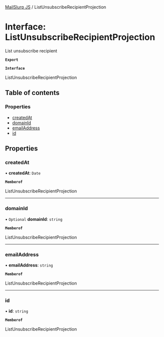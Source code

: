 [MailSlurp JS](../README.md) / ListUnsubscribeRecipientProjection

# Interface: ListUnsubscribeRecipientProjection

List unsubscribe recipient

**`Export`**

**`Interface`**

ListUnsubscribeRecipientProjection

## Table of contents

### Properties

- [createdAt](ListUnsubscribeRecipientProjection.md#createdat)
- [domainId](ListUnsubscribeRecipientProjection.md#domainid)
- [emailAddress](ListUnsubscribeRecipientProjection.md#emailaddress)
- [id](ListUnsubscribeRecipientProjection.md#id)

## Properties

### createdAt

• **createdAt**: `Date`

**`Memberof`**

ListUnsubscribeRecipientProjection

___

### domainId

• `Optional` **domainId**: `string`

**`Memberof`**

ListUnsubscribeRecipientProjection

___

### emailAddress

• **emailAddress**: `string`

**`Memberof`**

ListUnsubscribeRecipientProjection

___

### id

• **id**: `string`

**`Memberof`**

ListUnsubscribeRecipientProjection
